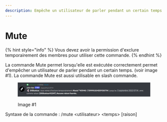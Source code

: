 ```yaml
---
description: Empêche un utilisateur de parler pendant un certain temps.
---
```


# Mute

{% hint style="info" %}
Vous devez avoir la permission d'exclure temporairement des membres pour utiliser cette commande.
{% endhint %}

La commande Mute permet lorsqu'elle est exécutée correctement permet d'empêcher un utilisateur de parler pendant un certain temps. (voir image #1). La commande Mute est aussi utilisable en slash commande.

<figure><img src="../../../.gitbook/assets/Mute.png" alt=""><figcaption><p>Image #1</p></figcaption></figure>

Syntaxe de la commande : /mute \<utilisateur> \<temps> \[raison]
